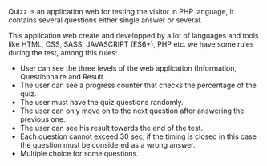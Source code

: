Quizz is an application web for testing the visitor in PHP language, it contains several questions either single answer or several.

This application web create and developped by a lot of languages and tools like HTML, CSS, SASS, JAVASCRIPT (ES6+), PHP etc. we have some rules during the test, among this rules:
- User can see the three levels of the web application (Information, Questionnaire and Result.
- The user can see a progress counter that checks the percentage of the quiz.
- The user must have the quiz questions randomly.
- The user can only move on to the next question after answering the previous one.
- The user can see his result towards the end of the test.
- Each question cannot exceed 30 sec, if the timing is closed in this case the question must be considered as a wrong answer.
- Multiple choice for some questions.
